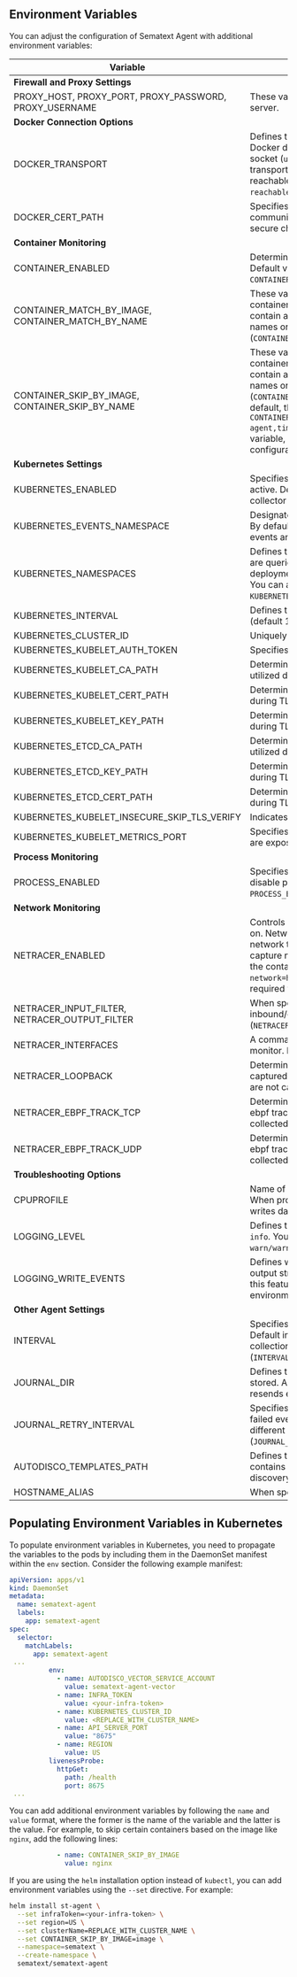 ## Environment Variables

You can adjust the configuration of Sematext Agent with additional environment variables:

| Variable | Description                                                                                                                                                                                                                                                                                                                                                                      |
|----------|----------------------------------------------------------------------------------------------------------------------------------------------------------------------------------------------------------------------------------------------------------------------------------------------------------------------------------------------------------------------------------|
| **Firewall and Proxy Settings** |                                                                                                                                                                                                                                                                                                                                                                                  |
| PROXY_HOST, PROXY_PORT, PROXY_PASSWORD, PROXY_USERNAME | These variables specify the settings for the proxy server.                                                                                                                                                                                                                                                                                                                       |
| **Docker Connection Options** |                                                                                                                                                                                                                                                                                                                                                                                  |
| DOCKER_TRANSPORT | Defines the transport protocol for communication with Docker daemon. The default transport is UNIX domain socket (`unix:///var/run/docker.sock`). For TCP transport you have to specify an IP address that's reachable from container (`DOCKER_TRANSPORT=tcp://ip-reachable-from-container:2375/`).                                                                              |
| DOCKER_CERT_PATH | Specifies the path to your certificate files when communication with Docker daemon is carried out over secure channel.                                                                                                                                                                                                                                                           |
| **Container Monitoring** |                                                                                                                                                                                                                                                                                                                                                                                  |
| CONTAINER_ENABLED | Determines whether the container collector is enabled. Default value is `true`. To disable container collector set `CONTAINER_ENABLED=false`.                                                                                                                                                                                                                                    |
| CONTAINER_MATCH_BY_IMAGE, CONTAINER_MATCH_BY_NAME | These variables control the inclusion of detected containers either by image or container name. Can contain a comma separated list of full container/images names or regular expression patterns (`CONTAINER_MATCH_BY_IMAGE=nginx,mongo*`).                                                                                                                                      |
| CONTAINER_SKIP_BY_IMAGE, CONTAINER_SKIP_BY_NAME | These variables control the exclusion of detected containers either by image or container name. Can contain a comma separated list of full container/images names or regular expression patterns (`CONTAINER_SKIP_BY_IMAGE=nginx,mongo*`). **Important**: By default, the agent skips the following images: `CONTAINER_SKIP_BY_IMAGE=sematext/agent,sematext/app-agent,timberio/vector`. If you modify this environment variable, please ensure to append these options to your configuration.                                                                                                                                       |
| **Kubernetes Settings** |                                                                                                                                                                                                                                                                                                                                                                                  |
| KUBERNETES_ENABLED | Specifies if the Kubernetes monitoring functionality is active. Default value is `true`. To disable Kubernetes collector set `KUBERNETES_ENABLED=false`.                                                                                                                                                                                                                         |
| KUBERNETES_EVENTS_NAMESPACE | Designates a namespace for Kubernetes event watcher. By default all namespaces are watched for Kubernetes events and forwarded to event/log receivers.                                                                                                                                                                                                                           |
| KUBERNETES_NAMESPACES | Defines the comma separated list of namespaces that are queried for Kubernetes resources such as pods or deployments. By default all namespaces are fetched. You can adjust specific namespaces such as `KUBERNETES_NAMESPACES=default,kube-system`.                                                                                                                             |
| KUBERNETES_INTERVAL | Defines the collection interval for Kubernetes resources (default 10s)                                                                                                                                                                                                                                                                                                           |
| KUBERNETES_CLUSTER_ID | Uniquely identifies the cluster where agent is deployed                                                                                                                                                                                                                                                                                                                          |
| KUBERNETES_KUBELET_AUTH_TOKEN | Specifies the path for account service token                                                                                                                                                                                                                                                                                                                                     |
| KUBERNETES_KUBELET_CA_PATH | Determines the file path for the certificate authority utilized during TLS verification                                                                                                                                                                                                                                                                                          |
| KUBERNETES_KUBELET_CERT_PATH | Determines the file path for the certificate file utilized during TLS verification                                                                                                                                                                                                                                                                                               |
| KUBERNETES_KUBELET_KEY_PATH | Determines the file path for the private key utilized during TLS verification                                                                                                                                                                                                                                                                                                    |
| KUBERNETES_ETCD_CA_PATH | Determines the file path for the certificate authority utilized during TLS verification                                                                                                                                                                                                                                                                                          |
| KUBERNETES_ETCD_KEY_PATH | Determines the file path for the private key utilized during TLS verification                                                                                                                                                                                                                                                                                                    |
| KUBERNETES_ETCD_CERT_PATH | Determines the file path for the certificate file utilized during TLS verification                                                                                                                                                                                                                                                                                               |
| KUBERNETES_KUBELET_INSECURE_SKIP_TLS_VERIFY | Indicates whether to skip TLS verification                                                                                                                                                                                                                                                                                                                                       |
| KUBERNETES_KUBELET_METRICS_PORT | Specifies the port where kubelet Prometheus metrics are exposed (default 10250)                                                                                                                                                                                                                                                                                                  |
| **Process Monitoring** |                                                                                                                                                                                                                                                                                                                                                                                  |
| PROCESS_ENABLED | Specifies if process metrics collection is enabled. To disable process metrics collector set `PROCESS_ENABLED=false`.                                                                                                                                                                                                                                                            |
| **Network Monitoring** |                                                                                                                                                                                                                                                                                                                                                                                  |
| NETRACER_ENABLED | Controls whether network topology collector is turned on. Network tracer is disabled by default. To enable network tracer set `NETRACER_ENABLED=true`. In order to capture network traffic from the host, you should start the container with host networking by passing the `--network=host` argument to Docker engine. This is only required when pcap network tracer is used. |
| NETRACER_INPUT_FILTER, NETRACER_OUTPUT_FILTER | When specified, applies filtering expressions to all inbound/outbound packets (`NETRACER_INPUT_FILTER="dst port 8923 and tcp"`).                                                                                                                                                                                                                                                 |
| NETRACER_INTERFACES | A comma-separated list of network interfaces to monitor. By default all interfaces are tracked.                                                                                                                                                                                                                                                                                  |
| NETRACER_LOOPBACK | Determines whether loopback interfaces should be captured for network traffic. By default network packets are not captured from loopback interfaces.                                                                                                                                                                                                                             |
| NETRACER_EBPF_TRACK_TCP | Determines whether TCP connections are tracked by ebpf tracer. By default TCP traffic statistics are collected.                                                                                                                                                                                                                                                                  |
| NETRACER_EBPF_TRACK_UDP | Determines whether UDP connections are tracked by ebpf tracer. By default UDP traffic statistics are collected.                                                                                                                                                                                                                                                                  |  
| **Troubleshooting Options** |                                                                                                                                                                                                                                                                                                                                                                                  |
| CPUPROFILE | Name of the file where `pprof` CPU profile is dumped. When provided this turns on the CPU profiling and writes data to a given file.                                                                                                                                                                                                                                             |
| LOGGING_LEVEL | Defines the minimal allowed log level. Default log level is `info`. You can choose between `debug`, `info`, `warn/warning`, `error`, `fatal` and `panic`.                                                                                                                                                                                                                        |
| LOGGING_WRITE_EVENTS | Defines whether event payloads are written to standard output stream. Useful for debugging. You can disable this feature by passing `LOGGING_WRITE_EVENTS=false` environment variable during container bootstrap.                                                                                                                                                                |
| **Other Agent Settings** |                                                                                                                                                                                                                                                                                                                                                                                  |
| INTERVAL | Specifies the collection interval for metrics collectors. Default interval is `10s`. You can specify a duration for collection interval in seconds, minutes or hours (`INTERVAL=1m`).                                                                                                                                                                                            |
| JOURNAL_DIR | Defines the data directory where failed events are stored. Agent periodically scans this directory and resends events to the backend.                                                                                                                                                                                                                                            |
| JOURNAL_RETRY_INTERVAL | Specifies how often journal directory is scanned for failed events. Default interval is `30s`. You can specify a different interval in either seconds, minutes or hours (`JOURNAL_RETRY_INTERVAL=5m`)                                                                                                                                                                            |
| AUTODISCO_TEMPLATES_PATH | Defines the location of the `autodisco.yml` file that contains definitions of patterns involved in app auto-discovery.                                                                                                                                                                                                                                                           |
| HOSTNAME_ALIAS | When specified it overrides the original host name.                                                                                                                                                                                                                                                                                                                              |

## Populating Environment Variables in Kubernetes

To populate environment variables in Kubernetes, you need to propagate the variables to the pods by including them in the DaemonSet manifest within the `env` section. Consider the following example manifest:

```yaml
apiVersion: apps/v1
kind: DaemonSet
metadata:
  name: sematext-agent
  labels:
    app: sematext-agent
spec:
  selector:
    matchLabels:
      app: sematext-agent
 ...
          env:
            - name: AUTODISCO_VECTOR_SERVICE_ACCOUNT
              value: sematext-agent-vector
            - name: INFRA_TOKEN
              value: <your-infra-token>
            - name: KUBERNETES_CLUSTER_ID
              value: <REPLACE_WITH_CLUSTER_NAME>
            - name: API_SERVER_PORT
              value: "8675"
            - name: REGION
              value: US
          livenessProbe:
            httpGet:
              path: /health
              port: 8675
 ...
```

You can add additional environment variables by following the `name` and `value` format, where the former is the name of the variable and the latter is the value. For example, to skip certain containers based on the image like `nginx`, add the following lines:

```yaml
            - name: CONTAINER_SKIP_BY_IMAGE
              value: nginx
```

If you are using the `helm` installation option instead of `kubectl`, you can add environment variables using the `--set` directive. For example:

```bash
helm install st-agent \
  --set infraToken=<your-infra-token> \
  --set region=US \
  --set clusterName=REPLACE_WITH_CLUSTER_NAME \
  --set CONTAINER_SKIP_BY_IMAGE=image \
  --namespace=sematext \
  --create-namespace \
  sematext/sematext-agent
```
